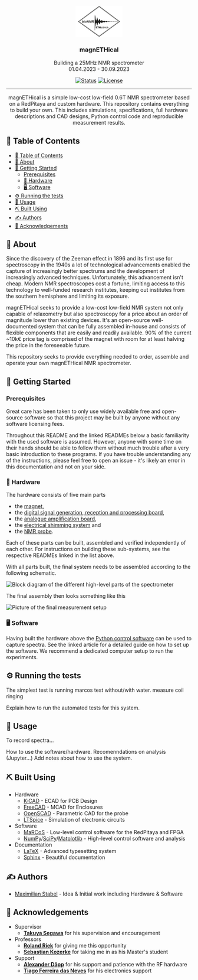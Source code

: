 <div align="center">
  <a href="" rel="noopener">
 <img width="25%" height="auto" src="./logo.png" alt="BioNMR Group Logo"></a>
</div>

<h3 align="center">magnETHical</h3>
<div align="center">Building a 25MHz NMR spectrometer<br \>01.04.2023 - 30.09.2023</div>

<div align="center">

  [![Status](https://img.shields.io/badge/status-active-success.svg)]() 
  [![License](https://img.shields.io/badge/license-GPL--3.0-orange.svg)](/LICENSE)

</div>

---

<div align="center"> magnETHical is a simple low-cost low-field 0.6T NMR spectrometer based on a RedPitaya and custom hardware. This repository contains everything to build your own. This includes simulations, specifications, full hardware descriptions and CAD designs, Python control code and reproducible measurement results.
</div>

## 📝 Table of Contents
- [📝 Table of Contents](#-table-of-contents)
- [🧐 About ](#-about-)
- [🏁 Getting Started ](#-getting-started-)
  - [Prerequisites](#prerequisites)
  - [🔧 Hardware](#-hardware)
  - [🖥️ Software](#️-software)
- [⚙️ Running the tests ](#️-running-the-tests-)
- [🧪 Usage ](#-usage-)
- [⛏️ Built Using ](#️-built-using-)
- [✍️ Authors ](#️-authors-)
- [🎉 Acknowledgements ](#-acknowledgements-)

## 🧐 About <a name = "about"></a>
Since the discovery of the Zeeman effect in 1896 and its first use for spectroscopy in the 1940s a lot of technological advancements enabled the capture of increasingly better spectrums and the development of increasingly advanced techniques. Unfortunately, this advancement isn't cheap. Modern NMR spectroscopes cost a fortune, limiting access to this technology to well-funded research institutes, keeping out institutes from the southern hemisphere and limiting its exposure.

magnETHical seeks to provide a low-cost low-field NMR system not only capable of relaxometry but also spectroscopy for a price about an order of magnitude lower than existing devices. It's an open-source well-documented system that can be fully assembled in-house and consists of flexible components that are easily and readily available. 90% of the current ~10k€ price tag is comprised of the magnet with room for at least halving the price in the foreseeable future.

This repository seeks to provide everything needed to order, assemble and operate your own magnETHical NMR spectrometer.


## 🏁 Getting Started <a name = "getting_started"></a>

### Prerequisites
Great care has been taken to only use widely available free and open-source software so that this project may be built by anyone without any software licensing fees.

Throughout this README and the linked READMEs below a basic familiarity with the used software is assumed. However, anyone with some time on their hands should be able to follow them without much trouble after a very basic introduction to these programs. If you have trouble understanding any of the instructions, please feel free to open an issue - it's likely an error in this documentation and not on your side.

### 🔧 Hardware
The hardware consists of five main parts
- the [magnet](),
- the [digital signal generation, reception and processing board](),
- the [analogue amplification board](),
- the [electrical shimming system]() and
- the [NMR probe]().

Each of these parts can be built, assembled and verified independently of each other. For instructions on building these sub-systems, see the respective READMEs linked in the list above.

With all parts built, the final system needs to be assembled according to the following schematic.

![Block diagram of the different high-level parts of the spectrometer]()

The final assembly then looks something like this

![Picture of the final measurement setup]()

### 🖥️ Software
Having built the hardware above the [Python control software]() can be used to capture spectra. See the linked article for a detailed guide on how to set up the software. We recommend a dedicated computer setup to run the experiments.

## ⚙️ Running the tests <a name = "tests"></a>
The simplest test is running marcos test without/with water. measure coil ringing

Explain how to run the automated tests for this system.


## 🧪 Usage <a name="usage"></a>
To record spectra...

How to use the software/hardware. Recomenndations on analysis (Jupyter...)
Add notes about how to use the system.

## ⛏️ Built Using <a name = "built_using"></a>

- Hardware
  - [KiCAD](https://www.kicad.org/) - ECAD for PCB Design
  - [FreeCAD](https://www.freecad.org/) - MCAD for Enclosures
  - [OpenSCAD](https://openscad.org/) - Parametric CAD for the probe
  - [LTSpice](https://www.analog.com/en/design-center/design-tools-and-calculators/ltspice-simulator.html) - Simulation of electronic circuits
- Software
  - [MaRCoS](https://github.com/vnegnev/marcos_extras) - Low-level control software for the RedPitaya and FPGA
  - [NumPy](https://numpy.org/)/[SciPy](https://scipy.org/)/[Matplotlib](https://matplotlib.org/) - High-level control software and analysis
- Documentation
  - [LaTeX](https://www.latex-project.org/) - Advanced typesetting system
  - [Sphinx](https://www.sphinx-doc.org) - Beautiful documentation

## ✍️ Authors <a name = "authors"></a>
- [Maximilian Stabel](mailto:mstabel@student.ethz.ch) - Idea & Initial work including Hardware & Software

## 🎉 Acknowledgements <a name = "acknowledgement"></a>
- Supervisor
  - [**Takuya Segawa**](https://chab.ethz.ch/forschung/institute-und-laboratorien/LPC/personen/people-details.html?persid=120573) for his supervision and encouragement
- Professors
  - [**Roland Riek**](https://chab.ethz.ch/en/the-department/people/faculty/person-detail.rriek.html) for giving me this opportunity
  - [**Sebastian Kozerke**](https://biomed.ee.ethz.ch/institute/People/person-detail.html?persid=61641) for taking me in as his Master's student
- Support
  - [**Alexander Däpp**](https://ssnmr.ethz.ch/the-group/people/person-detail.html?persid=147372) for his support and patience with the RF hardware
  - [**Tiago Ferreira das Neves**](https://chab.ethz.ch/en/the-department/people/a-z/person-detail.MjU3NzM4.TGlzdC82MDEsLTIxMzAxOTI4MDM=.html) for his electronics support
